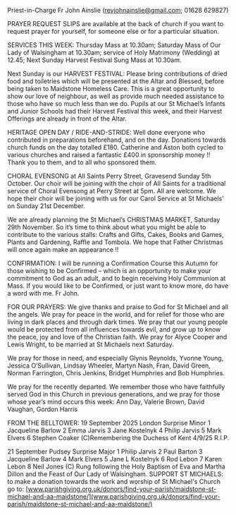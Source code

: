 
Priest-in-Charge Fr John Ainslie ([revjohnainslie@gmail.com](mailto:revjohnainslie@gmail.com); 01628 629827)

PRAYER REQUEST SLIPS are available at the back of church if you want to request prayer for yourself, for
someone else or for a particular situation.

SERVICES THIS WEEK: Thursday Mass at 10.30am; Saturday Mass of Our Lady of Walsingham at 10.30am;
service of Holy Matrimony (Wedding) at 12.45; Next Sunday Harvest Festival Sung Mass at 10.30am.

Next Sunday is our HARVEST FESTIVAL: Please bring contributions of dried food and toiletries which will be
presented at the Altar and Blessed, before being taken to Maidstone Homeless Care. This is a great opportunity
to show our love of neighbour, as well as provide much needed assistance to those who have so much less than we do.
Pupils at our St Michael’s Infants and Junior Schools had their Harvest Festival this week, and their Harvest Offerings
are already in front of the Altar.

HERITAGE OPEN DAY / RIDE-AND-STRIDE: Well done everyone who contributed in preparations beforehand,
and on the day. Donations towards church funds on the day totalled £180. Catherine and Aston both cycled to various
churches and raised a fantastic £400 in sponsorship money !! Thank you to them, and to all who sponsored them.

CHORAL EVENSONG at All Saints Perry Street, Gravesend Sunday 5th October. Our choir will be joining with
the choir of All Saints for a traditional service of Choral Evensong at Perry Street at 5pm. All are welcome. We hope
their choir will be joining with us for our Carol Service at St Michaels’ on Sunday 21st December.

We are already planning the St Michael’s CHRISTMAS MARKET, Saturday 29th November. So it’s time to
think about what you might be able to contribute to the various stalls: Crafts and Gifts, Cakes, Books and Games,
Plants and Gardening, Raffle and Tombola. We hope that Father Christmas will once again make an appearance !!

CONFIRMATION: I will be running a Confirmation Course this Autumn for those wishing to be Confirmed – which
is an opportunity to make your commitment to God as an adult, and to begin receiving Holy Communion at Mass. If
you would like to be Confirmed, or just want to know more, do have a word with me. Fr John.

FOR OUR PRAYERS: We give thanks and praise to God for St Michael and all the angels. We pray for peace in the
world, and for relief for those who are living in dark places and through dark times. We pray that our young people
would be protected from all influences towards evil, and grow up to know the peace, joy and love of the Christian
faith. We pray for Alyce Cooper and Lewis Wright, to be married at St Michaels next Saturday.

We pray for those in need, and especially Glynis Reynolds, Yvonne Young, Jessica O’Sullivan, Lindsay Wheeler,
Martyn Nash, Fran, David Green, Norman Farrington, Chris Jenkins, Bridget Humphries and Bob Humphries.

We pray for the recently departed. We remember those who have faithfully served God in this Church in previous
generations, and we pray for those whose year’s mind occurs this week: Ann Day, Valerie Brown, David Vaughan,
Gordon Harris

FROM THE BELLTOWER: 19 September 2025 London Surprise Minor 1 Jacqueline Barlow 2 Emma Jarvis 3
Jane Kostelnyk 4 Philip Jarvis 5 Mark Elvers 6 Stephen Coaker (C)Remembering the Duchess of Kent 4/9/25 R.I.P.

21 September Pudsey Surprise Major 1 Philip Jarvis 2 Paul Barton 3 Jacqueline Barlow 4 Mark Elvers 5 Jane L
Kostelnyk 6 Rod Lebon 7 Karen Lebon 8 Neil Jones (C)
Rung following the Holy Baptism of Eva and Martha Dillon and the Feast of Our Lady of Walsingham.
SUPPORT ST MICHAELS: to make a donation towards the work and worship of St Michael's Church go to:
[www.parishgiving.org.uk/donors/find-your-parish/maidstone-st-michael-and-aa-maidstone/](www.parishgiving.org.uk/donors/find-your-parish/maidstone-st-michael-and-aa-maidstone/)
